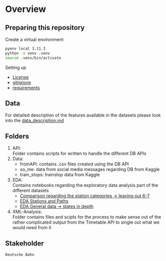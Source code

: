 # Overview

## Preparing this repository
Create a virtual environment<br>
```zsh
pyenv local 3.11.3
python -m venv .venv
source .venv/bin/activate
```

Setting up 
- [License](/Users/mnykth/Documents/fullstack_greenbootcamps/Final_Project_Ideas/SavingDB/LICENSE)
- [gitignore](/Users/mnykth/Documents/fullstack_greenbootcamps/Final_Project_Ideas/SavingDB/.gitignore)
- [requirements](/Users/mnykth/Documents/fullstack_greenbootcamps/Final_Project_Ideas/SavingDB/requirements.txt)


## Data

For detailed description of the features available in the datasets please look into the [data_description.md](data_description.md)

## Folders

1) API:<br> Folder contains scripts for written to handle the different DB APIs
2) Data:
    - fromAPI: contains .csv files created using the DB API
    - so_me: data from social media messages regarding DB from Kaggle
    - train_stops: trainstop data from Kaggle
3) EDA: <br>Contains notebooks regarding the exploratory data analysis part of the different datasets
    - [Comparison regarding the station categories -> leaving out 6-7](/Users/mnykth/Documents/fullstack_greenbootcamps/Final_Project_Ideas/SavingDB/EDA/data_collecting_comparison.ipynb)
    - [EDA Stations and Paths](/Users/mnykth/Documents/fullstack_greenbootcamps/Final_Project_Ideas/SavingDB/EDA/EDA_Stations_Paths.ipynb)
    - [EDA General data -> states in depth](/Users/mnykth/Documents/fullstack_greenbootcamps/Final_Project_Ideas/SavingDB/EDA/eda_general_data.ipynb)<br>
4) XML-Analysis: <br>Folder contains files and scipts for the process to make sense out of the rather complicated output from the Timetable API to single out what we would need from it

## Stakeholder
`Deutsche Bahn`


